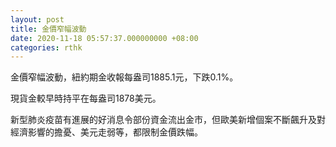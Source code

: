 ```yaml
---
layout: post
title: 金價窄幅波動
date: 2020-11-18 05:57:37.000000000 +08:00
categories: rthk
---
```


金價窄幅波動，紐約期金收報每盎司1885.1元，下跌0.1%。

現貨金較早時持平在每盎司1878美元。

新型肺炎疫苗有進展的好消息令部份資金流出金市，但歐美新增個案不斷飆升及對經濟影響的擔憂、美元走弱等，都限制金價跌幅。
